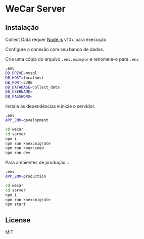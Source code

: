 # WeCar Server

## Instalação

Collect Data requer [Node.js](https://nodejs.org/) v10+ para execução.

Configure a conexão com seu banco de dados.

Crie uma cópia do arquivo `.env.example` e renomeie-o para `.env`

```sh
.env
DB_DRIVE=mysql
DB_HOST=localhost
DB_PORT=3306
DB_DATABASE=collect_data
DB_USERNAME=
DB_PASSWORD=
```

Instale as dependências e inicie o servidor.

```sh
.env
APP_ENV=development
```

```sh
cd wecar
cd server
npm i
npm run knex:migrate
npm run knex:seed
npm run dev
```

Para ambientes de produção...

```sh
.env
APP_ENV=production
```

```sh
cd wecar
cd server
npm i
npm run knex:migrate
npm start
```

## License

MIT
